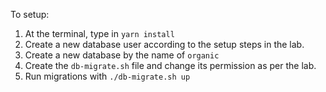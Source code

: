 To setup:

1. At the terminal, type in `yarn install`
2. Create a new database user according to the setup steps in the lab.
3. Create a new database by the name of `organic`
4. Create the `db-migrate.sh` file and change its permission as per the lab.
5. Run migrations with `./db-migrate.sh up`


